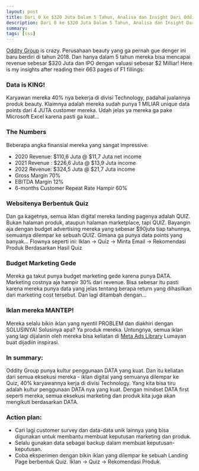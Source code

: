 ```yaml
---
layout: post
title: Dari 0 ke $320 Juta Dalam 5 Tahun, Analisa dan Insight Dari Oddity Group (IL MAKIAGE)
description: Dari 0 ke $320 Juta Dalam 5 Tahun, Analisa dan Insight Dari Oddity Group (IL MAKIAGE)
summary:
tags: [css]
---
```

[Oddity Group](https://oddity.com/) is crazy. Perusahaan beauty yang ga pernah gue denger ini baru berdiri di tahun 2018. Dan hanya dalam 5 tahun mereka bisa mencapai revenue sebesar $320 Juta dan IPO dengan valuasi sebesar $2 Milliar! Here is my insights after reading their 663 pages of F1 fillings:

### Data is KING! 
Karyawan mereka 40% nya bekerja di divisi Technology, padahal jualannya produk beauty. Klaimnya adalah mereka sudah punya 1 MILIAR unique data points dari 4 JUTA customer mereka. Udah jelas ya mereka ga pake Microsoft Excel karena pasti ga kuat...

### The Numbers 
Beberapa angka finansial mereka yang sangat impressive:
- 2020 Revenue: $110,6 Juta @ $11,7 Juta net income
- 2021 Revenue : $226,6 Juta @ $13,9 Juta income
- 2022 Revenue: $324,5 Juta @ $21,7 Juta income
- Gross Margin 70%
- EBITDA Margin 12%
- 6-months Customer Repeat Rate Hampir 60%

### Websitenya Berbentuk Quiz
Dan ga kagetnya, semua iklan digital mereka landing pagenya adalah QUIZ. Bukan halaman produk, ataupun halaman marketplace, tapi QUIZ. Bayangin aja dengan budget advertising mereka yang sebesar $90juta tiap tahunnya, semuanya dilempar ke sebuah QUIZ. Gimana ga punya data points yang banyak... Flownya seperti ini: Iklan → Quiz → Minta Email → Rekomendasi Produk Berdasarkan Hasil Quiz

### Budget Marketing Gede
Mereka ga takut punya budget marketing gede karena punya DATA. Marketing costnya aja hampir 30% dari revenue. Bisa sebesar itu pasti karena mereka punya data yang jelas tentang berapa return yang dihasilkan dari marketing cost tersebut. Dan lagi ditambah dengan...

### Iklan mereka MANTEP! 
Mereka selalu bikin iklan yang nyentil PROBLEM dan diakhiri dengan SOLUSINYA! Solusinya apa? Ya produk mereka. Untungnya, semua iklan yang lagi dijalanin oleh mereka bisa keliatan di [Meta Ads Library](https://www.facebook.com/ads/library/?active_status=all&ad_type=all&country=ALL&view_all_page_id=1270817949729510&sort_data[direction]=desc&sort_data[mode]=relevancy_monthly_grouped&search_type=page&media_type=all) Lumayan buat dijadiin inspirasi.


### In summary: 
Oddity Group punya kultur penggunaan DATA yang kuat. Dan itu keliatan dari semua eksekusi mereka - iklan digital yang semuanya dilempar ke Quiz, 40% karyawannya kerja di divisi Technology. Yang kita bisa tiru adalah kultur penggunaan DATA nya yang kuat. Dengan mindset DATA first seperti mereka, semua eksekusi marketing dan produk kita juga akan mengikuti berdasarkan DATA.

### Action plan:
   - Cari lagi customer survey dan data-data unik lainnya yang bisa digunakan untuk membantu membuat keputusan marketing dan produk.
   - Selalu gunakan data sebagai backup dalam membuat keputusan-keputusan.
   - Coba eksperimen dengan bikin iklan yang dilempar ke sebuah Landing Page berbentuk Quiz. Iklan → Quiz → Rekomendasi Produk.

